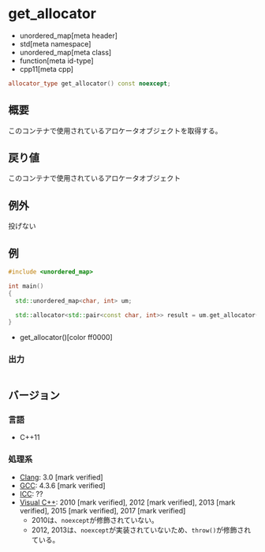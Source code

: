 # get_allocator
* unordered_map[meta header]
* std[meta namespace]
* unordered_map[meta class]
* function[meta id-type]
* cpp11[meta cpp]

```cpp
allocator_type get_allocator() const noexcept;
```

## 概要
このコンテナで使用されているアロケータオブジェクトを取得する。


## 戻り値
このコンテナで使用されているアロケータオブジェクト


## 例外
投げない


## 例
```cpp example
#include <unordered_map>

int main()
{
  std::unordered_map<char, int> um;

  std::allocator<std::pair<const char, int>> result = um.get_allocator();
}
```
* get_allocator()[color ff0000]

### 出力
```
```

## バージョン
### 言語
- C++11

### 処理系
- [Clang](/implementation.md#clang): 3.0 [mark verified]
- [GCC](/implementation.md#gcc): 4.3.6 [mark verified]
- [ICC](/implementation.md#icc): ??
- [Visual C++](/implementation.md#visual_cpp): 2010 [mark verified], 2012 [mark verified], 2013 [mark verified], 2015 [mark verified], 2017 [mark verified]
	- 2010は、`noexcept`が修飾されていない。
	- 2012, 2013は、`noexcept`が実装されていないため、`throw()`が修飾されている。


